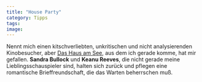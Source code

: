 ```yaml
---
title: "House Party"
category: Tipps
tags: 
image: 
---
```


Nennt mich einen kitschverliebten, unkritischen und nicht analysierenden Kinobesucher, aber [Das Haus am See](http://wwws.warnerbros.de/thelakehouse/), aus dem ich gerade komme, hat mir gefallen. **Sandra Bullock** und **Keanu Reeves**, die nicht gerade meine Lieblingsschauspieler sind, halten sich zurück und pflegen eine romantische Brieffreundschaft, die das Warten beherrschen muß.
